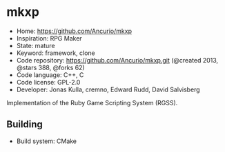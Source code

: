 # mkxp

- Home: https://github.com/Ancurio/mkxp
- Inspiration: RPG Maker
- State: mature
- Keyword: framework, clone
- Code repository: https://github.com/Ancurio/mkxp.git (@created 2013, @stars 388, @forks 62)
- Code language: C++, C
- Code license: GPL-2.0
- Developer: Jonas Kulla, cremno, Edward Rudd, David Salvisberg

Implementation of the Ruby Game Scripting System (RGSS).

## Building

- Build system: CMake
